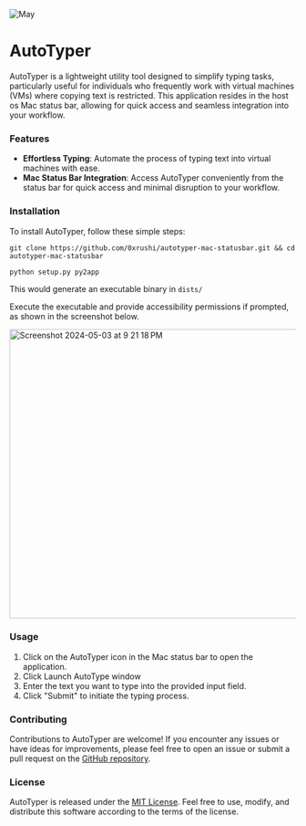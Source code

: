 
![May ](https://github.com/0xrushi/autotyper-mac-statusbar/assets/6279035/07d3b367-7393-4954-9f77-89f7c4e7e2a0)

# AutoTyper

AutoTyper is a lightweight utility tool designed to simplify typing tasks, particularly useful for individuals who frequently work with virtual machines (VMs) where copying text is restricted. This application resides in the host os Mac status bar, allowing for quick access and seamless integration into your workflow.

### Features

- **Effortless Typing**: Automate the process of typing text into virtual machines with ease.
- **Mac Status Bar Integration**: Access AutoTyper conveniently from the status bar for quick access and minimal disruption to your workflow.

### Installation

To install AutoTyper, follow these simple steps:

```
git clone https://github.com/0xrushi/autotyper-mac-statusbar.git && cd autotyper-mac-statusbar

python setup.py py2app
```

This would generate an executable binary in `dists/`

Execute the executable and provide accessibility permissions if prompted, as shown in the screenshot below.

<img width="507" alt="Screenshot 2024-05-03 at 9 21 18 PM" src="https://github.com/0xrushi/autotyper-mac-statusbar/assets/6279035/274ea70f-5402-4fb4-ae4d-9b33698cfec8">

### Usage

1. Click on the AutoTyper icon in the Mac status bar to open the application.
2. Click Launch AutoType window
3. Enter the text you want to type into the provided input field.
4. Click "Submit" to initiate the typing process.

### Contributing

Contributions to AutoTyper are welcome! If you encounter any issues or have ideas for improvements, please feel free to open an issue or submit a pull request on the [GitHub repository](https://github.com/your-username/autotyper).

### License

AutoTyper is released under the [MIT License](https://github.com/your-username/autotyper/blob/main/LICENSE). Feel free to use, modify, and distribute this software according to the terms of the license.
